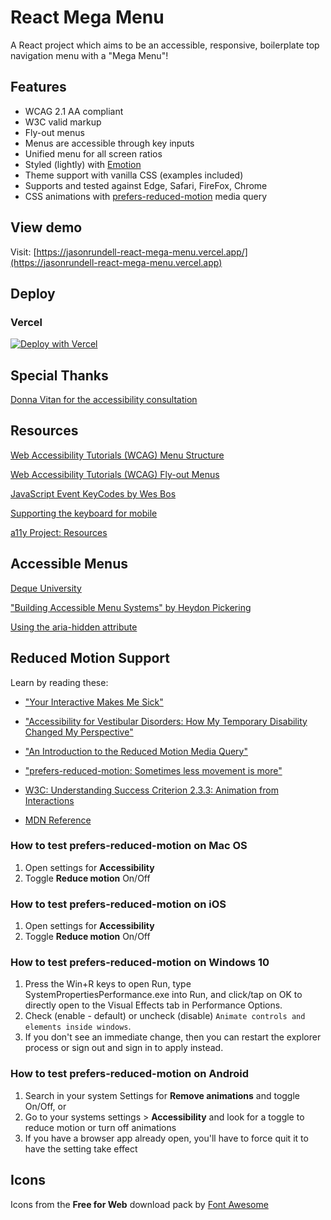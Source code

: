 # React Mega Menu

A React project which aims to be an accessible, responsive, boilerplate top
navigation menu with a "Mega Menu"!

## Features

- WCAG 2.1 AA compliant
- W3C valid markup
- Fly-out menus
- Menus are accessible through key inputs
- Unified menu for all screen ratios
- Styled (lightly) with [Emotion](https://emotion.sh)
- Theme support with vanilla CSS (examples included)
- Supports and tested against Edge, Safari, FireFox, Chrome
- CSS animations with [prefers-reduced-motion](https://developer.mozilla.org/en-US/docs/Web/CSS/@media/prefers-reduced-motion) media query
  

## View demo

Visit:
[https://jasonrundell-react-mega-menu.vercel.app/](https://jasonrundell-react-mega-menu.vercel.app)

## Deploy

### Vercel

[![Deploy with Vercel](https://vercel.com/button)](https://vercel.com/new/project?template=https://github.com/jasonrundell/react-mega-menu)

## Special Thanks

[Donna Vitan for the accessibility consultation](https://donnavitan.com)

## Resources

[Web Accessibility Tutorials (WCAG) Menu Structure](https://www.w3.org/WAI/tutorials/menus/structure/)

[Web Accessibility Tutorials (WCAG) Fly-out Menus](https://www.w3.org/WAI/tutorials/menus/flyout/)

[JavaScript Event KeyCodes by Wes Bos](https://keycode.info/)

[Supporting the keyboard for mobile](http://simplyaccessible.com/article/mobile-keyboard-support/)

[a11y Project: Resources](https://www.a11yproject.com/resources/)

## Accessible Menus

[Deque University](https://dequeuniversity.com/)

["Building Accessible Menu Systems" by Heydon Pickering](https://www.smashingmagazine.com/2017/11/building-accessible-menu-systems/)

[Using the aria-hidden attribute](https://developer.mozilla.org/en-US/docs/Web/Accessibility/ARIA/ARIA_Techniques/Using_the_aria-hidden_attribute)

## Reduced Motion Support

Learn by reading these:

- ["Your Interactive Makes Me Sick"](https://source.opennews.org/articles/motion-sick/)

- ["Accessibility for Vestibular Disorders: How My Temporary Disability Changed My Perspective"](https://alistapart.com/article/accessibility-for-vestibular/)

- ["An Introduction to the Reduced Motion Media Query"](https://css-tricks.com/introduction-reduced-motion-media-query/)

- ["prefers-reduced-motion: Sometimes less movement is more"](https://web.dev/prefers-reduced-motion/)

- [W3C: Understanding Success Criterion 2.3.3: Animation from Interactions](https://www.w3.org/WAI/WCAG21/Understanding/animation-from-interactions.html)

- [MDN Reference](https://developer.mozilla.org/en-US/docs/Web/CSS/@media/prefers-reduced-motion)

### How to test prefers-reduced-motion on Mac OS

1. Open settings for **Accessibility**
1. Toggle **Reduce motion** On/Off

### How to test prefers-reduced-motion on iOS

1. Open settings for **Accessibility**
1. Toggle **Reduce motion** On/Off

### How to test prefers-reduced-motion on Windows 10

1. Press the Win+R keys to open Run, type SystemPropertiesPerformance.exe into Run, and click/tap on OK to directly open to the Visual Effects tab in Performance Options.
1. Check (enable - default) or uncheck (disable) `Animate controls and elements inside windows`.
1. If you don't see an immediate change, then you can restart the explorer process or sign out and sign in to apply instead.

### How to test prefers-reduced-motion on Android

1. Search in your system Settings for **Remove animations** and toggle On/Off,
   or
1. Go to your systems settings > **Accessibility** and look for a toggle to
   reduce motion or turn off animations
1. If you have a browser app already open, you'll have to force quit it to have
   the setting take effect

## Icons

Icons from the **Free for Web** download pack by
[Font Awesome](https://fontawesome.com/download)

